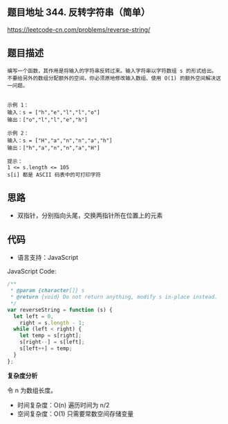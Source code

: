 ## 题目地址 344. 反转字符串（简单）

https://leetcode-cn.com/problems/reverse-string/

## 题目描述

```
编写一个函数，其作用是将输入的字符串反转过来。输入字符串以字符数组 s 的形式给出。
不要给另外的数组分配额外的空间，你必须原地修改输入数组、使用 O(1) 的额外空间解决这一问题。


示例 1：
输入：s = ["h","e","l","l","o"]
输出：["o","l","l","e","h"]

示例 2：
输入：s = ["H","a","n","n","a","h"]
输出：["h","a","n","n","a","H"]
 
提示：
1 <= s.length <= 105
s[i] 都是 ASCII 码表中的可打印字符
```

## 思路

- 双指针，分别指向头尾，交换两指针所在位置上的元素

## 代码

- 语言支持：JavaScript

JavaScript Code:

```javascript
/**
 * @param {character[]} s
 * @return {void} Do not return anything, modify s in-place instead.
 */
var reverseString = function (s) {
  let left = 0,
    right = s.length - 1;
  while (left < right) {
    let temp = s[right];
    s[right--] = s[left];
    s[left++] = temp;
  }
};
```

**复杂度分析**

令 n 为数组长度。

- 时间复杂度：O(n) 遍历时间为 n/2
- 空间复杂度：O(1) 只需要常数空间存储变量
